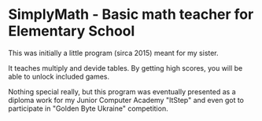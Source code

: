 # SimplyMath - Basic math teacher for Elementary School

This was initially a little program (sirca 2015) meant for my sister.

It teaches multiply and devide tables. By getting high scores, you will be able to unlock included games.

Nothing special really, but this program was eventually presented as a diploma work for my Junior Computer Academy "ItStep" and even got to participate in "Golden Byte Ukraine" competition.
